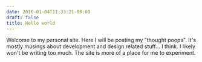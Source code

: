 ```yaml
---
date: 2016-01-04T11:33:21-08:00
draft: false
title: Hello world
---
```


Welcome to my personal site. Here I will be posting my "thought poops". It's mostly musings about development and design related stuff... I think. I likely won't be writing too much. The site is more of a place for me to experiment.